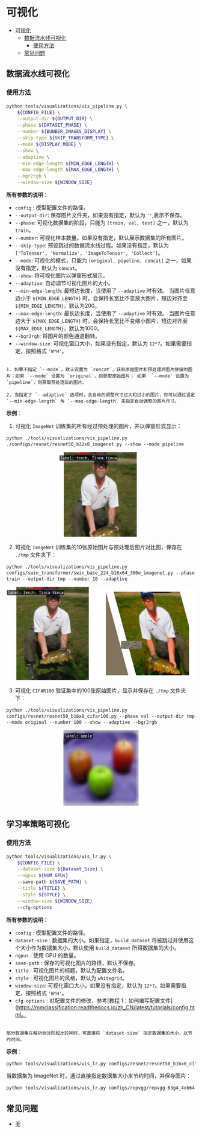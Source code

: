 # 可视化

<!-- TOC -->

- [可视化](#可视化)
  - [数据流水线可视化](#数据流水线可视化)
    - [使用方法](#使用方法)
  - [常见问题](#常见问题)

<!-- TOC -->

## 数据流水线可视化

### 使用方法

```bash
python tools/visualizations/vis_pipeline.py \
    ${CONFIG_FILE} \
    --output-dir ${OUTPUT_DIR} \
    --phase ${DATASET_PHASE} \
    --number ${BUNBER_IMAGES_DISPLAY} \
    --skip-type ${SKIP_TRANSFORM_TYPE} \
    --mode ${DISPLAY_MODE} \
    --show \
    --adaptive \
    --min-edge-length ${MIN_EDGE_LENGTH} \
    --max-edge-length ${MAX_EDGE_LENGTH} \
    --bgr2rgb \
    --window-size ${WINDOW_SIZE}
```

**所有参数的说明**：

- `config` : 模型配置文件的路径。
- `--output-dir`: 保存图片文件夹，如果没有指定，默认为 `''`,表示不保存。
- `--phase`: 可视化数据集的阶段，只能为 `[train, val, test]` 之一，默认为 `train`。
- `--number`: 可视化样本数量。如果没有指定，默认展示数据集的所有图片。
- `--skip-type`: 预设跳过的数据流水线过程。如果没有指定，默认为 `['ToTensor', 'Normalize', 'ImageToTensor', 'Collect']`。
- `--mode`: 可视化的模式，只能为 `[original, pipeline, concat]` 之一，如果没有指定，默认为 `concat`。
- `--show`: 将可视化图片以弹窗形式展示。
- `--adaptive`: 自动调节可视化图片的大小。
- `--min-edge-length`: 最短边长度，当使用了 `--adaptive` 时有效。 当图片任意边小于 `${MIN_EDGE_LENGTH}` 时，会保持长宽比不变放大图片，短边对齐至 `${MIN_EDGE_LENGTH}`，默认为200。
- `--max-edge-length`: 最长边长度，当使用了 `--adaptive` 时有效。 当图片任意边大于 `${MAX_EDGE_LENGTH}` 时，会保持长宽比不变缩小图片，短边对齐至 `${MAX_EDGE_LENGTH}`，默认为1000。
- `--bgr2rgb`: 将图片的颜色通道翻转。
- `--window-size`: 可视化窗口大小，如果没有指定，默认为 `12*7`。如果需要指定，按照格式 `'W*H'`。

```{note}

1. 如果不指定 `--mode`，默认设置为 `concat`，获取原始图片和预处理后图片拼接的图片；如果 `--mode` 设置为 `original`，则获取原始图片； 如果  `--mode` 设置为 `pipeline`，则获取预处理后的图片。

2. 当指定了 `--adaptive` 选项时，会自动的调整尺寸过大和过小的图片，你可以通过设定 `--min-edge-length` 与 `--max-edge-length` 来指定自动调整的图片尺寸。
```

**示例**：

1. 可视化 `ImageNet` 训练集的所有经过预处理的图片，并以弹窗形式显示：

```shell
python ./tools/visualizations/vis_pipeline.py ./configs/resnet/resnet50_b32x8_imagenet.py --show --mode pipeline
```

<div align=center><img src="../_static/image/pipeline.JPEG" style=" width: auto; height: 40%; "></div>

2. 可视化 `ImageNet` 训练集的10张原始图片与预处理后图片对比图，保存在 `./tmp` 文件夹下：

```shell
python ./tools/visualizations/vis_pipeline.py configs/swin_transformer/swin_base_224_b16x64_300e_imagenet.py --phase train --output-dir tmp --number 10 --adaptive
```

<div align=center><img src="../_static/image/concat.JPEG" style=" width: auto; height: 40%; "></div>

3. 可视化 `CIFAR100` 验证集中的100张原始图片，显示并保存在 `./tmp` 文件夹下：

```shell
python ./tools/visualizations/vis_pipeline.py configs/resnet/resnet50_b16x8_cifar100.py --phase val --output-dir tmp --mode original --number 100 --show --adaptive --bgr2rgb
```

<div align=center><img src="../_static/image/original.JPEG" style=" width: auto; height: 40%; "></div>

## 学习率策略可视化

### 使用方法

```bash
python tools/visualizations/vis_lr.py \
    ${CONFIG_FILE} \
    --dataset-size ${Dataset_Size} \
    --ngpus ${NUM_GPUs}
    --save-path ${SAVE_PATH} \
    --title ${TITLE} \
    --style ${STYLE} \
    --window-size ${WINDOW_SIZE}
    --cfg-options
```

**所有参数的说明**：

- `config` : 模型配置文件的路径。
- `dataset-size` : 数据集的大小。如果指定，`build_dataset` 将被跳过并使用这个大小作为数据集大小，默认使用 `build_dataset` 所得数据集的大小。
- `ngpus` : 使用 GPU 的数量。
- `save-path` : 保存的可视化图片的路径，默认不保存。
- `title` : 可视化图片的标题，默认为配置文件名。
- `style` : 可视化图片的风格，默认为 `whitegrid`。
- `window-size`: 可视化窗口大小，如果没有指定，默认为 `12*7`。如果需要指定，按照格式 `'W*H'`。
- `cfg-options` : 对配置文件的修改，参考[教程 1：如何编写配置文件](https://mmclassification.readthedocs.io/zh_CN/latest/tutorials/config.html。

```{note}

部分数据集在解析标注阶段比较耗时，可直接将 `dataset-size` 指定数据集的大小，以节约时间。

```

**示例**：

```bash
python tools/visualizations/vis_lr.py configs/resnet/resnet50_b16x8_cifar100.py
```

当数据集为 ImageNet 时，通过直接指定数据集大小来节约时间，并保存图片：

```bash
python tools/visualizations/vis_lr.py configs/repvgg/repvgg-B3g4_4xb64-autoaug-lbs-mixup-coslr-200e_in1k.py --dataset-size 1281167 --ngpus 4 --save-path ./repvgg-B3g4_4xb64-lr.jpg
```

## 常见问题

- 无
